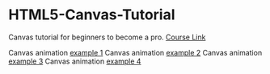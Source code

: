 # HTML5-Canvas-Tutorial
Canvas tutorial for beginners to become a pro.
[Course Link](https://www.youtube.com/watch?v=EO6OkltgudE)

Canvas animation [example 1](https://inhandui.github.io/HTML5-Canvas-Tutorial/Ep1/canvas-resize/index.html)
Canvas animation [example 2](https://inhandui.github.io/HTML5-Canvas-Tutorial/Ep2/index.html)
Canvas animation [example 3](https://inhandui.github.io/HTML5-Canvas-Tutorial/Ep3/index.html)
Canvas animation [example 4](https://inhandui.github.io/HTML5-Canvas-Tutorial/Ep4/index.html)
